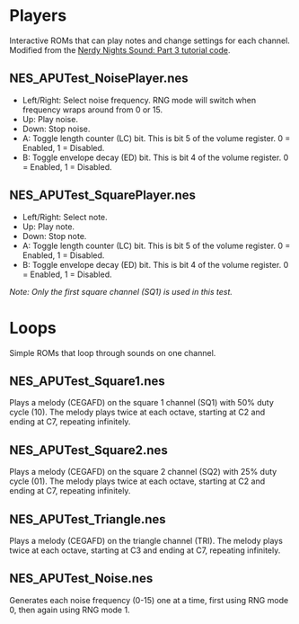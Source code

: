 # Players
Interactive ROMs that can play notes and change settings for each channel. Modified from the [Nerdy Nights Sound: Part 3 tutorial code](http://nintendoage.com/forum/messageview.cfm?catid=22&threadid=22776).

## NES_APUTest_NoisePlayer.nes
- Left/Right: Select noise frequency. RNG mode will switch when frequency wraps around from 0 or 15.
- Up: Play noise.
- Down: Stop noise.
- A: Toggle length counter (LC) bit. This is bit 5 of the volume register. 0 = Enabled, 1 = Disabled.
- B: Toggle envelope decay (ED) bit. This is bit 4 of the volume register. 0 = Enabled, 1 = Disabled.

## NES_APUTest_SquarePlayer.nes
- Left/Right: Select note.
- Up: Play note.
- Down: Stop note.
- A: Toggle length counter (LC) bit. This is bit 5 of the volume register. 0 = Enabled, 1 = Disabled.
- B: Toggle envelope decay (ED) bit. This is bit 4 of the volume register. 0 = Enabled, 1 = Disabled.

*Note: Only the first square channel (SQ1) is used in this test.*

# Loops
Simple ROMs that loop through sounds on one channel.

## NES_APUTest_Square1.nes
Plays a melody (CEGAFD) on the square 1 channel (SQ1) with 50% duty cycle (10). The melody plays twice at each octave, starting at C2 and ending at C7, repeating infinitely.

## NES_APUTest_Square2.nes
Plays a melody (CEGAFD) on the square 2 channel (SQ2) with 25% duty cycle (01). The melody plays twice at each octave, starting at C2 and ending at C7, repeating infinitely.

## NES_APUTest_Triangle.nes
Plays a melody (CEGAFD) on the triangle channel (TRI). The melody plays twice at each octave, starting at C3 and ending at C7, repeating infinitely.

## NES_APUTest_Noise.nes
Generates each noise frequency (0-15) one at a time, first using RNG mode 0, then again using RNG mode 1.
